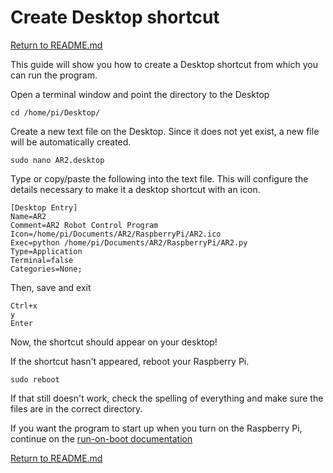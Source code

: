 # Create Desktop shortcut
[Return to README.md](../README.md)

This guide will show you how to create a Desktop shortcut from which you can run the program.

Open a terminal window and point the directory to the Desktop
```
cd /home/pi/Desktop/
```

Create a new text file on the Desktop.  Since it does not yet exist, a new file will be automatically created.
```
sudo nano AR2.desktop
```

Type or copy/paste the following into the text file.  This will configure the details necessary to make it a desktop shortcut with an icon.
```
[Desktop Entry]
Name=AR2
Comment=AR2 Robot Control Program
Icon=/home/pi/Documents/AR2/RaspberryPi/AR2.ico
Exec=python /home/pi/Documents/AR2/RaspberryPi/AR2.py
Type=Application
Terminal=false
Categories=None;
```
Then, save and exit
```
Ctrl+x
y
Enter
```

Now, the shortcut should appear on your desktop!

If the shortcut hasn't appeared, reboot your Raspberry Pi.
```
sudo reboot
```

If that still doesn't work, check the spelling of everything and make sure the files are in the correct directory.

If you want the program to start up when you turn on the Raspberry Pi, continue on the [run-on-boot documentation](./RUN-ON-BOOT.md)

[Return to README.md](../README.md)
